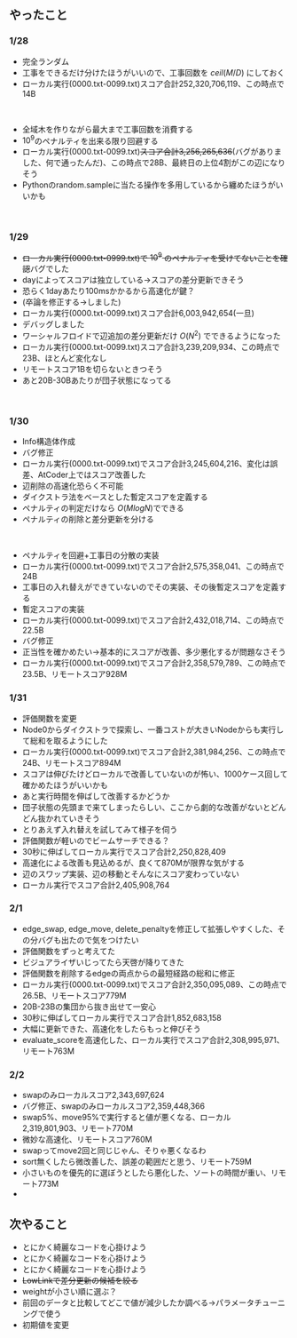 ## やったこと

### 1/28
 - 完全ランダム
 - 工事をできるだけ分けたほうがいいので、工事回数を $ceil(M/D)$ にしておく
 - ローカル実行(0000.txt-0099.txt)スコア合計252,320,706,119、この時点で14B
<br>

 - 全域木を作りながら最大まで工事回数を消費する
 - $10^9$のペナルティを出来る限り回避する
 - ローカル実行(0000.txt-0099.txt)~~スコア合計3,256,265,636~~(バグがありました、何で通ったんだ)、この時点で28B、最終日の上位4割がこの辺になりそう
 - Pythonのrandom.sampleに当たる操作を多用しているから纏めたほうがいいかも
 <br>
 
 ### 1/29
  - ~~ローカル実行(0000.txt-0999.txt)で $10^9$ のペナルティを受けてないことを確認~~バグでした
  - dayによってスコアは独立している→スコアの差分更新できそう
  - 恐らく1dayあたり100msかかるから高速化が鍵？
  - (卒論を修正する→しました)
  - ローカル実行(0000.txt-0099.txt)スコア合計6,003,942,654(一旦)
  - デバッグしました
  - ワーシャルフロイドで辺追加の差分更新だけ $O(N^2)$ でできるようになった
  - ローカル実行(0000.txt-0099.txt)スコア合計3,239,209,934、この時点で23B、ほとんど変化なし
  - リモートスコア1Bを切らないときつそう
  - あと20B-30Bあたりが団子状態になってる
 <br>
 
 ### 1/30
  - Info構造体作成
  - バグ修正
  - ローカル実行(0000.txt-0099.txt)でスコア合計3,245,604,216、変化は誤差、AtCoder上ではスコア改善した
  - 辺削除の高速化恐らく不可能
  - ダイクストラ法をベースとした暫定スコアを定義する
  - ペナルティの判定だけなら $O(MlogN)$でできる
  - ペナルティの削除と差分更新を分ける
  <br>
  
  - ペナルティを回避+工事日の分散の実装
  - ローカル実行(0000.txt-0099.txt)でスコア合計2,575,358,041、この時点で24B
  - 工事日の入れ替えができていないのでその実装、その後暫定スコアを定義する
  - 暫定スコアの実装
  - ローカル実行(0000.txt-0099.txt)でスコア合計2,432,018,714、この時点で22.5B
  - バグ修正
  - 正当性を確かめたい→基本的にスコアが改善、多少悪化するが問題なさそう
  - ローカル実行(0000.txt-0099.txt)でスコア合計2,358,579,789、この時点で23.5B、リモートスコア928M
  
 ### 1/31
  - 評価関数を変更
  - Node0からダイクストラで探索し、一番コストが大きいNodeからも実行して総和を取るようにした
  - ローカル実行(0000.txt-0099.txt)でスコア合計2,381,984,256、この時点で24B、リモートスコア894M
  - スコアは伸びたけどローカルで改善していないのが怖い、1000ケース回して確かめたほうがいいかも
  - あと実行時間を伸ばして改善するかどうか
  - 団子状態の先頭まで来てしまったらしい、ここから劇的な改善がないとどんどん抜かれていきそう
  - とりあえず入れ替えを試してみて様子を伺う
  - 評価関数が軽いのでビームサーチできる？
  - 30秒に伸ばしてローカル実行でスコア合計2,250,828,409
  - 高速化による改善も見込めるが、良くて870Mが限界な気がする
  - 辺のスワップ実装、辺の移動とそんなにスコア変わっていない
  - ローカル実行でスコア合計2,405,908,764

 ### 2/1
  - edge_swap, edge_move, delete_penaltyを修正して拡張しやすくした、その分バグも出たので気をつけたい
  - 評価関数をずっと考えてた
  - ビジュアライザいじってたら天啓が降りてきた
  - 評価関数を削除するedgeの両点からの最短経路の総和に修正
  - ローカル実行(0000.txt-0099.txt)でスコア合計2,350,095,089、この時点で26.5B、リモートスコア779M
  - 20B-23Bの集団から抜き出せて一安心
  - 30秒に伸ばしてローカル実行でスコア合計1,852,683,158
  - 大幅に更新できた、高速化をしたらもっと伸びそう
  - evaluate_scoreを高速化した、ローカル実行でスコア合計2,308,995,971、リモート763M
  
 ### 2/2
  - swapのみローカルスコア2,343,697,624
  - バグ修正、swapのみローカルスコア2,359,448,366
  - swap5%、move95%で実行すると値が悪くなる、ローカル2,319,801,903、リモート770M
  - 微妙な高速化、リモートスコア760M
  - swapってmove2回と同じじゃん、そりゃ悪くなるわ
  - sort無くしたら微改善した、誤差の範囲だと思う、リモート759M
  - 小さいものを優先的に選ぼうとしたら悪化した、ソートの時間が重い、リモート773M
  - 

 ## 次やること
  - とにかく綺麗なコードを心掛けよう
  - とにかく綺麗なコードを心掛けよう
  - とにかく綺麗なコードを心掛けよう
  - ~~LowLinkで差分更新の候補を絞る~~
  - weightが小さい順に選ぶ？
  - 前回のデータと比較してどこで値が減少したか調べる→パラメータチューニングで使う
  - 初期値を変更
